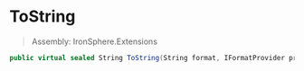 ﻿

# ToString

> Assembly: IronSphere.Extensions

```csharp
public virtual sealed String ToString(String format, IFormatProvider provider)
```




